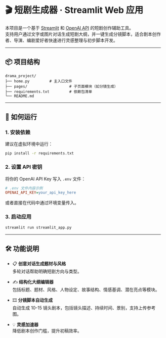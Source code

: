 # 🎬 短剧生成器 · Streamlit Web 应用

本项目是一个基于 [Streamlit](https://streamlit.io) 和 [OpenAI API](https://platform.openai.com/) 的短剧创作辅助工具。  
支持用户通过文字或图片对话生成短剧大纲，并一键生成分镜脚本，适合剧本创作者、导演、编剧爱好者快速进行灵感整理与初步脚本开发。

---

## 📦 项目结构

```
drama_project/
├── home.py         # 主入口文件
├── pages/                   # 子页面模块（如分镜生成）
├── requirements.txt         # 依赖包清单
└── README.md
```

---

## 🚀 如何运行

### 1. 安装依赖

建议在虚拟环境中运行：

```bash
pip install -r requirements.txt
```

### 2. 设置 API 密钥

将你的 OpenAI API Key 写入 `.env` 文件：

```ini
# .env 文件内容示例
OPENAI_API_KEY=your_api_key_here
```

或者直接在代码中通过环境变量传入。

### 3. 启动应用

```bash
streamlit run streamlit_app.py
```

---

## 🛠️ 功能说明

- 📋 **创意对话生成题材与风格**  
  多轮对话帮助明确短剧方向与类型。

- ✍️ **结构化大纲编辑器**  
  包括标题、题材、风格、人物设定、故事结构、情感基调、潜在亮点等模块。

- 🎞️ **分镜脚本自动生成**  
  自动生成 10-15 镜头剧本，包括镜头描述、持续时间、景别，支持上传参考图。

- 💡 **灵感加速器**  
  降低剧本创作门槛，提升初稿效率。

